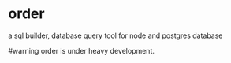 # order
a sql builder, database query tool for node and postgres database

#warning
order is under heavy development.
